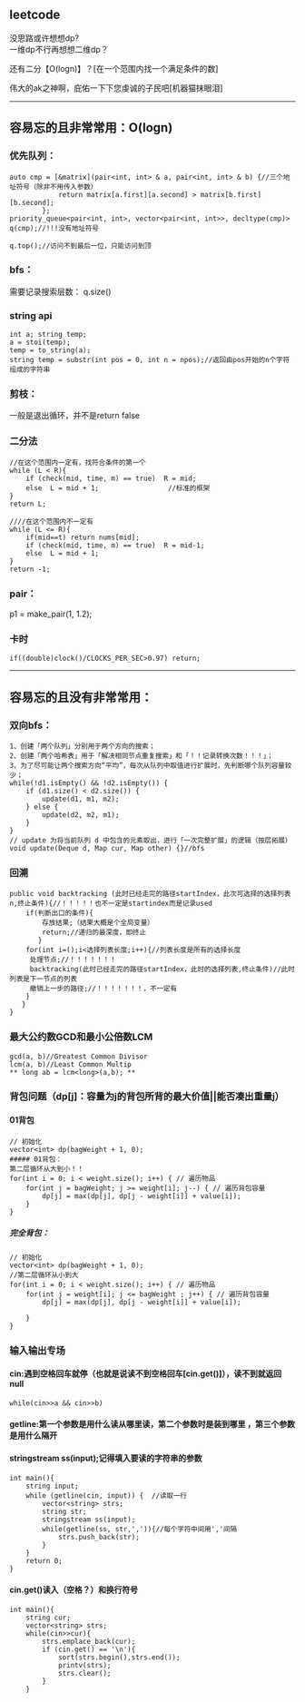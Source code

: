## leetcode  


没思路或许想想dp?  
一维dp不行再想想二维dp？  

还有二分【O(logn)】？[在一个范围内找一个满足条件的数]  









伟大的ak之神啊，庇佑一下下您虔诚的子民吧[机器猫抹眼泪]  

---

## 容易忘的且非常常用：O(logn)
### 优先队列：  
```
auto cmp = [&matrix](pair<int, int> & a, pair<int, int> & b) {//三个地址符号（除非不用传入参数）
            return matrix[a.first][a.second] > matrix[b.first][b.second];
        };
priority_queue<pair<int, int>, vector<pair<int, int>>, decltype(cmp)> q(cmp);//!!!没有地址符号
```
```
q.top();//访问不到最后一位，只能访问到顶
```
### bfs：  
需要记录搜索层数： q.size()
### string api  
```
int a; string temp;
a = stoi(temp);
temp = to_string(a);
string temp = substr(int pos = 0, int n = npos);//返回由pos开始的n个字符组成的字符串
```
### 剪枝：  
一般是退出循环，并不是return false

### 二分法
```
//在这个范围内一定有，找符合条件的第一个
while (L < R){ 
    if (check(mid, time, m) == true)  R = mid;
    else  L = mid + 1;                 //标准的框架
}
return L;

////在这个范围内不一定有
while (L <= R){   
    if(mid==t) return nums[mid];
    if (check(mid, time, m) == true)  R = mid-1;
    else  L = mid + 1;                 
}
return -1;
```

### pair：  
p1 = make_pair(1, 1.2);

### 卡时
```
if((double)clock()/CLOCKS_PER_SEC>0.97) return;
```

---
## 容易忘的且没有非常常用：
### 双向bfs：
```
1、创建「两个队列」分别用于两个方向的搜索；  
2、创建「两个哈希表」用于「解决相同节点重复搜索」和「！！记录转换次数！！！」；  
3、为了尽可能让两个搜索方向“平均”，每次从队列中取值进行扩展时，先判断哪个队列容量较少；  
while(!d1.isEmpty() && !d2.isEmpty()) {
    if (d1.size() < d2.size()) {
        update(d1, m1, m2);
    } else {
        update(d2, m2, m1);
    }
}
// update 为将当前队列 d 中包含的元素取出，进行「一次完整扩展」的逻辑（按层拓展）
void update(Deque d, Map cur, Map other) {}//bfs
```
### 回溯
```
public void backtracking (此时已经走完的路径startIndex，此次可选择的选择列表n,终止条件){//！！！！！也不一定是startindex而是记录used
    if(判断出口的条件){
        存放结果;（结果大概是个全局变量）
        return;//递归的最深度，即终止
       }
    for(int i=();i<选择列表长度;i++){//列表长度是所有的选择长度
     处理节点;//！！！！！！！
     backtracking(此时已经走完的路径startIndex，此时的选择列表,终止条件)//此时列表是下一节点的列表
     撤销上一步的路径;//！！！！！！！，不一定有
    }
   }
}
```
### 最大公约数GCD和最小公倍数LCM
```
gcd(a, b)//Greatest Common Divisor
lcm(a, b)//Least Common Multip
** long ab = lcm<long>(a,b); **
```


### 背包问题（dp[j]：容量为j的背包所背的最大价值||能否凑出重量j）
#### 01背包
```
// 初始化
vector<int> dp(bagWeight + 1, 0);
##### 01背包：
第二层循环从大到小！！
for(int i = 0; i < weight.size(); i++) { // 遍历物品
    for(int j = bagWeight; j >= weight[i]; j--) { // 遍历背包容量
        dp[j] = max(dp[j], dp[j - weight[i]] + value[i]);
    }
}
```
##### 完全背包：
```
// 初始化
vector<int> dp(bagWeight + 1, 0);
//第二层循环从小到大
for(int i = 0; i < weight.size(); i++) { // 遍历物品
    for(int j = weight[i]; j <= bagWeight ; j++) { // 遍历背包容量
        dp[j] = max(dp[j], dp[j - weight[i]] + value[i]);

    }
}
```

### 输入输出专场
#### cin:遇到空格回车就停（也就是说读不到空格回车[cin.get()]），读不到就返回null
`while(cin>>a && cin>>b)`
#### getline:第一个参数是用什么读从哪里读，第二个参数时是装到哪里 ，第三个参数是用什么隔开
#### stringstream ss(input);记得填入要读的字符串的参数
```
int main(){
    string input;
    while (getline(cin, input)) {  //读取一行
        vector<string> strs;
        string str;
        stringstream ss(input);
        while(getline(ss, str,',')){//每个字符中间用','间隔
            strs.push_back(str);
        }
    }
    return 0;
}
```
#### cin.get()读入（空格？）和换行符号
```
int main(){
    string cur;
    vector<string> strs;
    while(cin>>cur){
        strs.emplace_back(cur);
        if (cin.get() == '\n'){
            sort(strs.begin(),strs.end());
            printv(strs);
            strs.clear();
        }
    }
```
